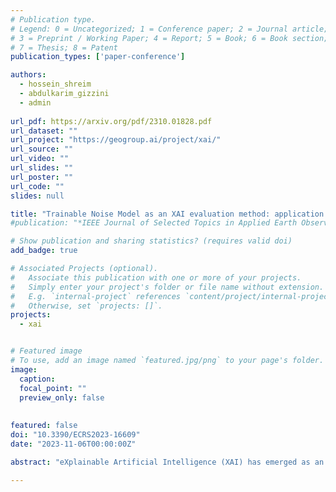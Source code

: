 ```yaml
---
# Publication type.
# Legend: 0 = Uncategorized; 1 = Conference paper; 2 = Journal article;
# 3 = Preprint / Working Paper; 4 = Report; 5 = Book; 6 = Book section;
# 7 = Thesis; 8 = Patent
publication_types: ['paper-conference']

authors:
  - hossein_shreim
  - abdulkarim_gizzini
  - admin
  
url_pdf: https://arxiv.org/pdf/2310.01828.pdf
url_dataset: ""
url_project: "https://geogroup.ai/project/xai/"
url_source: ""
url_video: ""
url_slides: ""
url_poster: ""
url_code: ""
slides: null

title: "Trainable Noise Model as an XAI evaluation method: application on Sobol for remote sensing image segmentation"
#publication: "*IEEE Journal of Selected Topics in Applied Earth Observations and Remote Sensing*"

# Show publication and sharing statistics? (requires valid doi)
add_badge: true

# Associated Projects (optional).
#   Associate this publication with one or more of your projects.
#   Simply enter your project's folder or file name without extension.
#   E.g. `internal-project` references `content/project/internal-project/index.md`.
#   Otherwise, set `projects: []`.
projects:
  - xai


# Featured image
# To use, add an image named `featured.jpg/png` to your page's folder. 
image:
  caption:
  focal_point: ""
  preview_only: false
  
  
featured: false
doi: "10.3390/ECRS2023-16609"
date: "2023-11-06T00:00:00Z"

abstract: "eXplainable Artificial Intelligence (XAI) has emerged as an essential requirement when dealing with mission-critical applications, ensuring transparency and interpretability of the employed black box AI models. XAI significance spans various domains, from healthcare to finance, where understanding the decision-making process of deep learning algorithms is essential. Most computer vision AI-based models are often black boxes; hence, providing explainability of image processing deep neural networks is crucial for their wide adoption and deployment in medical image analysis, autonomous driving, and remote sensing applications. Existing XAI methods aim to provide insights about the methodology used by the black box model in making decisions by highlighting the most relevant regions within the input image that contribute to the model's prediction. Recently, several XAI methods for image classification tasks have been introduced. On the contrary, image segmentation has received comparatively less attention in the context of explainability, even though it is a fundamental task in computer vision applications, especially in remote sensing. Only some research proposes gradient-based XAI algorithms for image segmentation. This paper adapts the recent gradient-free Sobol XAI method for semantic segmentation. To measure the performance of the Sobol method for segmentation, we propose a quantitative XAI evaluation method based on a learnable noise model. The main objective of this model is to induce noise on the explanation maps, where higher induced noise signifies low accuracy and vice-versa. A thorough benchmark is conducted using high-resolution satellite images focusing on buildings' segmentation tasks. Our results reveal that the proposed noise-based evaluation technique can effectively compare the fidelity of different XAI methods."

---
```

